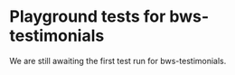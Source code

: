 # Playground tests for bws-testimonials
We are still awaiting the first test run for bws-testimonials.
